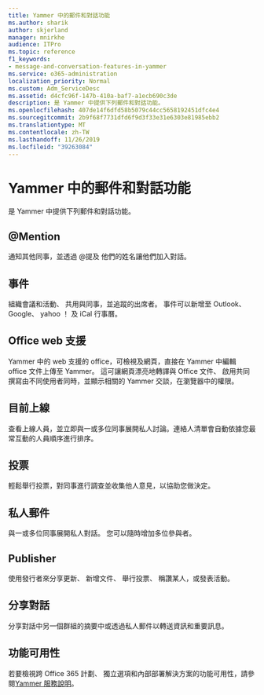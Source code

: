 ```yaml
---
title: Yammer 中的郵件和對話功能
ms.author: sharik
author: skjerland
manager: mnirkhe
audience: ITPro
ms.topic: reference
f1_keywords:
- message-and-conversation-features-in-yammer
ms.service: o365-administration
localization_priority: Normal
ms.custom: Adm_ServiceDesc
ms.assetid: d4cfc96f-147b-410a-baf7-a1ecb690c3de
description: 是 Yammer 中提供下列郵件和對話功能。
ms.openlocfilehash: 407de14f6dfd58b5079c44cc5658192451dfc4e4
ms.sourcegitcommit: 2b9f68f7731dfd6f9d3f33e31e6303e81985ebb2
ms.translationtype: MT
ms.contentlocale: zh-TW
ms.lasthandoff: 11/26/2019
ms.locfileid: "39263084"
---
```

# <a name="message-and-conversation-features-in-yammer"></a>Yammer 中的郵件和對話功能

是 Yammer 中提供下列郵件和對話功能。
  
## <a name="mention"></a>@Mention

通知其他同事，並透過 @提及 他們的姓名讓他們加入對話。

## <a name="events"></a>事件

組織會議和活動、 共用與同事，並追蹤的出席者。 事件可以新增至 Outlook、 Google、 yahoo ！ 及 iCal 行事曆。
  
## <a name="office-for-the-web-support"></a>Office web 支援

Yammer 中的 web 支援的 office，可檢視及網頁，直接在 Yammer 中編輯 office 文件上傳至 Yammer。 這可讓網頁漂亮地轉譯與 Office 文件、 啟用共同撰寫由不同使用者同時，並顯示相關的 Yammer 交談，在瀏覽器中的權限。

## <a name="online-now"></a>目前上線

查看上線人員，並立即與一或多位同事展開私人討論。連絡人清單會自動依據您最常互動的人員順序進行排序。

## <a name="polls"></a>投票

輕鬆舉行投票，對同事進行調查並收集他人意見，以協助您做決定。
  
## <a name="private-messages"></a>私人郵件

與一或多位同事展開私人對話。 您可以隨時增加多位參與者。

## <a name="publisher"></a>Publisher

使用發行者來分享更新、 新增文件、 舉行投票、 稱讚某人，或發表活動。
    
## <a name="share-conversations"></a>分享對話

分享對話中另一個群組的摘要中或透過私人郵件以轉送資訊和重要訊息。
  
## <a name="feature-availability"></a>功能可用性

若要檢視跨 Office 365 計劃、 獨立選項和內部部署解決方案的功能可用性，請參閱[Yammer 服務說明](yammer-service-description.md)。
  